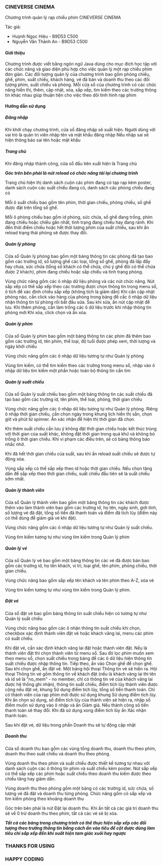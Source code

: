 ### CINEVERSE CINEMA

Chương trình quản lý rạp chiếu phim CINEVERSE CINEMA

Tác giả: 
- Huỳnh Ngọc Hiệu - B9D53 C500
- Nguyễn Văn Thành An - B9D53 C500

#### Giới thiệu
Chương trình được viết bằng ngôn ngữ Java dùng cho mục đích học tập với các chức năng và giao diện phù hợp cho việc quản lý một rạp chiếu phim đơn giản.
Các đối tượng quản lý của chương trình bao gồm phòng chiếu, ghế, phim, suất chiếu, khách hàng, vé đã bán và doanh thu theo các đối tượng phim, suất chiếu và phòng.
Mỗi cửa sổ của chương trình có các chức năng hiển thị, thêm, cập nhật, xóa, sắp xếp, tìm kiếm theo các trường thông tin khác nhau giúp thuận tiện cho việc theo dõi tình hình rạp phim

#### Hướng dẫn sử dụng
##### Đăng nhập
Khi khởi chạy chương trình, cửa sổ đăng nhập sẽ xuất hiện. Người dùng với vai trò là quản trị viên nhập tên và mật khẩu đăng nhập
Nếu nhập sai sẽ hiện thông báo sai tên hoặc mật khẩu
##### Trang chủ
Khi đăng nhập thành công, cửa sổ đầu tiên xuất hiện là Trang chủ

***Góc trên bên phải là nút reload có chức năng tải lại chương trình***

Trang chủ hiện thị danh sách cuộn các phim đang có tạp rạp kèm poster, danh sách cuộn các suất chiếu đang có, danh sách các phòng chiếu đang có

Mỗi ô suất chiếu bao gồm tên phim, thời gian chiếu, phòng chiếu, số ghế được đặt trên tổng số ghế.

Mỗi ô phòng chiếu bao gồm id phòng, sức chứa, số ghế đang trống, phim đang chiếu hoặc chiếu gần nhất, tình trạng đang chiếu hay đang rảnh. Khi đến thời điểm chiếu hoặc hết thời lượng phim của suất chiếu, sau khi ấn reload trạng thái phòng sẽ được thay đối.
##### Quản lý phòng
Cửa sổ Quản lý phòng bao gồm một bảng thông tin các phòng đã tạo bao gồm các trường id, số lượng ghế các loại, tổng số ghế, phòng đã lấp đầy hay chưa, sức chứa (tổng số khách có thể chứa, chú ý ghế đôi có thể chứa được 2 khách), phim đang chiếu hoặc sắp chiếu và tình trạng phòng.

Vùng chức năng gồm các ô nhập dữ liệu phòng và các nút chức năng. Nút sắp xếp có thể sắp xếp theo các trường được chọn thông tin trong menu sổ, ô tích để xác định chiều sắp xếp (không tích là giảm dần)
Khi cần cập nhật phòng nào, cần click vào hàng của phòng trong bảng để cấc ô nhập dữ liệu nhận thông tin từ phòng rồi bắt đầu sửa. Sau khi sửa, ấn nút cập nhật để lưu.
Khi thêm phòng, cần làm trống các ô dữ liệu trước khi nhập thông tin phòng mới
Khi xóa, click chọn và ấn xóa.
##### Quản lý phim 
Cửa sổ Quản lý phim bao gồm một bảng thông tin các phim đã thêm bao gồm các trường id, tên phim, thể loại, độ tuổi được phép xem, thời lượng và ngày khởi chiếu

Vùng chức năng gồm các ô nhập dữ liệu tương tự như Quản lý phòng

Vùng tìm kiếm, có thể tìm kiếm theo các trường trong menu sổ, nhập vào ô nhập dữ liệu tìm kiếm một phần hoặc toàn bộ thông tin cần tìm
##### Quản lý suất chiếu
Cửa sổ Quản lý suất chiếu bao gồm một bảng thông tin các suất chiếu đã tạo bao gồm các trường id, tên phim, thể loại, phòng, thời gian chiếu

Vùng chức năng gồm các ô nhập dữ liệu tương tự như Quản lý phòng. Riêng ô nhập thời gian chiếu, cần chọn ngày trong khung lịch hiển thị sẵn, chọn giờ và phút từ spinner. Ấn xác nhận để hiện thị thời gian đã chọn.

Khi thêm suất chiếu cần lưu ý không đặt thời gian chiếu hoặc kết thúc trùng với thời gian của suất khác, không đặt thời gian trong quá khứ và không bỏ trống ô thời gian chiếu. Khi vi phạm các điều trên, sẽ có bảng thông báo nhắc nhở.

Khi đã hết thời gian chiếu của suất, sau khi ấn reload suất chiếu sẽ được tự động xóa.

Vùng sắp xếp có thể sắp xếp theo id hoặc thời gian chiếu. Nếu chọn tăng dần để sắp xếp theo thời gian chiếu, suất chiếu đầu tiên sẽ là suất chiếu sớm nhất.
##### Quản lý thành viên
Cửa sổ Quản lý thành viên bao gồm một bảng thông tin các khách được thêm vào làm thành viên bao gồm các trường id, họ tên, ngày sinh, giới tính, số lượng vé đã đặt, tổng số tiền đã thanh toán và điểm đã tích lũy (điểm này có thể dùng để giảm giá vé khi đặt).

Vùng chức năng gồm các ô nhập dữ liệu tương tự như Quản lý suất chiếu.

Vùng tìm kiếm tương tự như vùng tìm kiếm trong Quản lý phim
##### Quản lý vé
Cửa sổ Quản lý vé bao gồm một bảng thông tin các vé đã được bán bao gồm các trường id, họ tên khách, vị trí, loại ghế, tên phim, phòng chiếu, thời gian chiếu.

Vùng chức năng bao gồm sắp xếp tên khách và tên phim theo A-Z, xóa vé

Vùng tìm kiếm tương tự như vùng tìm kiếm trong Quản lý phim.
##### Đặt vé
Cửa sổ đặt vé bao gồm bảng thông tin suất chiếu hiện có tương tự như Quản lý suất chiếu

Vùng chức năng bao gồm các ô nhận thông tin suất chiếu khi chọn, checkbox xác định thành viên đặt vé hoặc khách vãng lai, menu các phim có suất chiếu.

Khi đặt vé, cần xác định khách vãng lai đặt hoặc thành viên đặt. Nếu là thành viên đặt thì chọn thành viên từ menu sổ.
Sau đó lọc phim muốn xem theo menu sổ, chọn suất chiếu trong bảng để các ô dữ liệu hiện thông tin suất chiếu được nhập thông tin. 
Tiếp theo, ấn vào Chọn ghế để chọn ghế. Sau khi chọn ghế, ấn đặt vé. Một bảng hội thoại Thông tin vé sẽ hiện ra.
Hội thoại Thông tin vé gồm thông tin về khách đặt (nếu là khách vãng lai thì tên và id sẽ là "no_mem" - no member, chỉ có thông tin vé của khách vãng lai được hệ thống ghi nhận), thông tin suất chiếu, 
 điểm tích lũy thành viên được cộng nếu đặt vé, khung Sử dụng điểm tích lũy, tổng số tiền thanh toán.
Chỉ có thành viên của rạp phim mới được sử dụng khung Sử dụng điểm tích lũy. Khi ấn chọn sử dụng, số điểm tích lũy của thành viên sẽ hiện ra, nhập số điểm muốn sử dụng vào ô nhập và ấn Giảm giá. Nếu thành công số tiền thanh toán sẽ thay đổi.
Khi đã sử dụng xong điểm tích lũy ấn Xác nhận thanh toán.

Sau khi đặt vé, dữ liệu trong phần Doanh thu sẽ tự động cập nhật
##### Doanh thu
Cửa sổ doanh thu bao gồm các vùng tổng doanh thu, doanh thu theo phim, doanh thu theo suât chiếu và doanh thu theo phòng.

Vùng doanh thu theo phim và suất chiếu được thiết kế tương tự nhau với danh sách cuộn các ô thông tin phim và suất chiếu kèm poster. Nút sắp xếp có thể sắp xếp các phim hoặc suất chiếu theo doanh thu kiếm được theo chiếu tăng hay giảm dần.

Vùng doanh thu theo phòng gồm một bảng có các trường id, sức chứa, số lượng vé đã đặt và doanh thu từng phòng. Chức năng gồm có sắp xếp và tìm kiếm phòng theo khoảng doanh thu

Góc trên bên phải là nút Đặt lại doanh thu. Khi ấn tất cả các giá trị doanh thu sẽ về 0 trừ doanh thu theo phim, tất cả các vé sẽ bị xóa.

***Tất cả các bảng trong chương trình có thể thực hiện sắp xếp các đối tượng theo trường thông tin bằng cách ấn vào tiêu đề cột được dùng làm tiêu chí sắp xếp đến khi xuất hiện tam giác xuôi hay ngược***

### THANKS FOR USING
### HAPPY CODING
